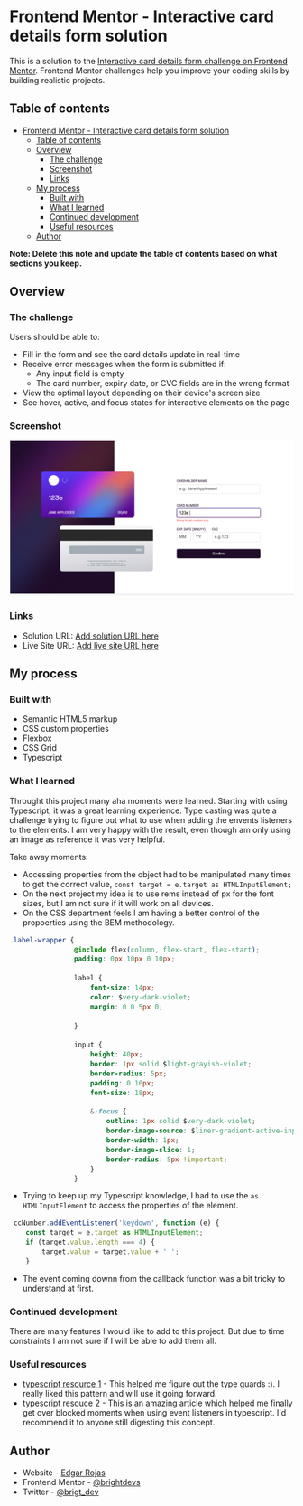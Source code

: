 # Frontend Mentor - Interactive card details form solution

This is a solution to the [Interactive card details form challenge on Frontend Mentor](https://www.frontendmentor.io/challenges/interactive-card-details-form-XpS8cKZDWw). Frontend Mentor challenges help you improve your coding skills by building realistic projects.

## Table of contents

- [Frontend Mentor - Interactive card details form solution](#frontend-mentor---interactive-card-details-form-solution)
  - [Table of contents](#table-of-contents)
  - [Overview](#overview)
    - [The challenge](#the-challenge)
    - [Screenshot](#screenshot)
    - [Links](#links)
  - [My process](#my-process)
    - [Built with](#built-with)
    - [What I learned](#what-i-learned)
    - [Continued development](#continued-development)
    - [Useful resources](#useful-resources)
  - [Author](#author)

**Note: Delete this note and update the table of contents based on what sections you keep.**

## Overview

### The challenge

Users should be able to:

- Fill in the form and see the card details update in real-time
- Receive error messages when the form is submitted if:
  - Any input field is empty
  - The card number, expiry date, or CVC fields are in the wrong format
- View the optimal layout depending on their device's screen size
- See hover, active, and focus states for interactive elements on the page

### Screenshot

![](./images/active-project.png)


### Links

- Solution URL: [Add solution URL here](https://your-solution-url.com)
- Live Site URL: [Add live site URL here](https://your-live-site-url.com)

## My process

### Built with

- Semantic HTML5 markup
- CSS custom properties
- Flexbox
- CSS Grid
- Typescript

### What I learned

Throught this project many aha moments were learned. Starting with using Typescript, it was a great learning experience. Type casting was quite a challenge trying to figure out what to use when adding the envents listeners to the elements. I am very happy with the result, even though am only using an image as reference it was very helpful.

Take away moments:
* Accessing properties from the object had to be manipulated many times to get the correct value, ` const target = e.target as HTMLInputElement; `
* On the next project my idea is to use rems instead of px for the font sizes, but I am not sure if it will work on all devices.
* On the CSS department feels I am having a better control of the propoerties using the BEM methodology.
```css
.label-wrapper {
                @include flex(column, flex-start, flex-start);
                padding: 0px 10px 0 10px;

                label {
                    font-size: 14px;
                    color: $very-dark-violet;
                    margin: 0 0 5px 0;

                }

                input {
                    height: 40px;
                    border: 1px solid $light-grayish-violet;
                    border-radius: 5px;
                    padding: 0 10px;
                    font-size: 18px;

                    &:focus {
                        outline: 1px solid $very-dark-violet;
                        border-image-source: $liner-gradient-active-input;
                        border-width: 1px;
                        border-image-slice: 1;
                        border-radius: 5px !important;
                    }
                }
```

* Trying to keep up my Typescript knowledge, I had to use the ` as HTMLInputElement ` to access the properties of the element.
```typescript
 ccNumber.addEventListener('keydown', function (e) {
    const target = e.target as HTMLInputElement;
    if (target.value.length === 4) {
        target.value = target.value + ' ';
    }
```
* The event coming downn from the callback function was a bit tricky to understand at first.




### Continued development

There are many features I would like to add to this project. But due to time constraints I am not sure if I will be able to add them all.

### Useful resources

- [typescript resource 1](https://www.example.com) - This helped me figure out the type guards :). I really liked this pattern and will use it going forward.
- [typescript resouce 2](https://bobbyhadz.com/blog/typescript-event-target-type) - This is an amazing article which helped me finally get over blocked moments when using event listeners in typescript. I'd recommend it to anyone still digesting this concept.

## Author

- Website - [Edgar Rojas](https://brightdevs.com/)
- Frontend Mentor - [@brightdevs](https://www.frontendmentor.io/profile/brightdevs)
- Twitter - [@brigt_dev](https://www.twitter.com/bright_dev)


